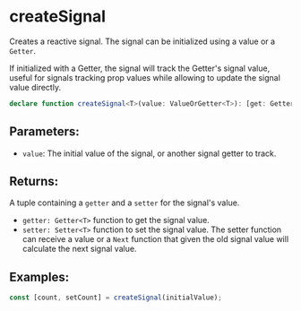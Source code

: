 # createSignal

Creates a reactive signal. The signal can be initialized using a value or a `Getter`.

If initialized with a Getter, the signal will track the Getter's signal value, useful for signals tracking prop values
while allowing to update the signal value directly.

```typescript
declare function createSignal<T>(value: ValueOrGetter<T>): [get: Getter<T>, set: Setter<T>];
```

## Parameters:

- `value`: The initial value of the signal, or another signal getter to track.

## Returns:

A tuple containing a `getter` and a `setter` for the signal's value.

- `getter: Getter<T>` function to get the signal value.
- `setter: Setter<T>` function to set the signal value. The setter function can receive a value or a `Next` function that
  given the old signal value will calculate the next signal value.

## Examples:

```typescript
const [count, setCount] = createSignal(initialValue);
```
